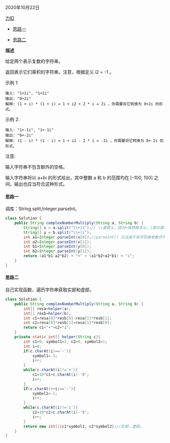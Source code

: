 2020年10月22日

[力扣](https://leetcode-cn.com/problems/complex-number-multiplication/solution/)

- [思路一](#思路一)

- [思路二](#思路二)

**描述**

给定两个表示复数的字符串。

返回表示它们乘积的字符串。注意，根据定义 i2 = -1 。

示例 1:
```
输入: "1+1i", "1+1i"
输出: "0+2i"
解释: (1 + i) * (1 + i) = 1 + i2 + 2 * i = 2i ，你需要将它转换为 0+2i 的形式。
```
示例 2:
```
输入: "1+-1i", "1+-1i"
输出: "0+-2i"
解释: (1 - i) * (1 - i) = 1 + i2 - 2 * i = -2i ，你需要将它转换为 0+-2i 的形式。 
```
注意:

输入字符串不包含额外的空格。

输入字符串将以 a+bi 的形式给出，其中整数 a 和 b 的范围均在 [-100, 100] 之间。输出也应当符合这种形式。

#### 思路一

调库：String.split,Integer.parseInt。

```java
class Solution {
    public String complexNumberMultiply(String a, String b) {
        String[] x = a.split("\\+|i");// \\是转义，因为+有特殊含义。|表示或。
        String[] y = b.split("\\+|i");
        int a1=Integer.parseInt(x[0]);//parseInt() 方法用于将字符串参数作为有符号的十进制整数进行解析。
        int a2=Integer.parseInt(x[1]);
        int b1=Integer.parseInt(y[0]);
        int b2=Integer.parseInt(y[1]);
        return (a1*b1-a2*b2) + "+" + (a1*b2+a2*b1) + "i";
    }
}
```

#### 思路二

自己实现函数，遍历字符串获取实部和虚部。

```java
class Solution {
    public String complexNumberMultiply(String a, String b) {
        int[] resa=helper(a);
        int[] resb=helper(b);
        int c1=resa[0]*resb[0]-resa[1]*resb[1];
        int c2=resa[0]*resb[1]+resa[1]*resb[0];
        return c1+"+"+c2+"i";
    }
    private static int[] helper(String c){
        int c1=0, symbol1=1, c2=0, symbol2=1;
        int i=0;
        if(c.charAt(i)=='-'){
            symbol1=-1;
            i++;
        }
        while(c.charAt(i)!='+'){
            c1=10*c1+c.charAt(i)-'0';
            i++;
        }
        if(c.charAt(++i)=='-'){
            symbol2=-1;
            i++;
        }
        while(c.charAt(i)!='i'){
            c2=10*c2+c.charAt(i)-'0';
            i++;
        }
        return new int[]{c1*symbol1, c2*symbol2};//实部，虚部。
    }
}
```
